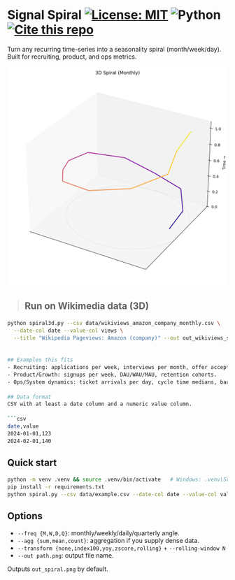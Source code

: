 # Signal Spiral [![License: MIT](https://img.shields.io/badge/License-MIT-green.svg)](LICENSE) ![Python](https://img.shields.io/badge/Python-3.11%2B-blue) [![Cite this repo](https://img.shields.io/badge/Cite-CITATION.cff-blue)](CITATION.cff)

Turn any recurring time-series into a seasonality spiral (month/week/day). Built for recruiting, product, and ops metrics.

<p align="center">
  <img src="assets/out_spiral3d.png" width="520" alt="3D spiral example (month angle, value radius, time on Z)">
</p>

> ## Run on Wikimedia data (3D)
```bash
python spiral3d.py --csv data/wikiviews_amazon_company_monthly.csv \
  --date-col date --value-col views \
  --title "Wikipedia Pageviews: Amazon (company)" --out out_wikiviews_spiral3d.png


## Examples this fits
- Recruiting: applications per week, interviews per month, offer acceptance rate, time-to-hire.
- Product/Growth: signups per week, DAU/WAU/MAU, retention cohorts.
- Ops/System dynamics: ticket arrivals per day, cycle time medians, backlog size.

## Data format
CSV with at least a date column and a numeric value column.

```csv
date,value
2024-01-01,123
2024-02-01,140
```

## Quick start
```bash
python -m venv .venv && source .venv/bin/activate   # Windows: .venv\Scripts\activate
pip install -r requirements.txt
python spiral.py --csv data/example.csv --date-col date --value-col value --freq M --title "Applications per Month"
```

## Options
- `--freq {M,W,D,Q}`: monthly/weekly/daily/quarterly angle.
- `--agg {sum,mean,count}`: aggregation if you supply dense data.
- `--transform {none,index100,yoy,zscore,rolling}` + `--rolling-window N`
- `--out path.png`: output file name.

Outputs `out_spiral.png` by default.
